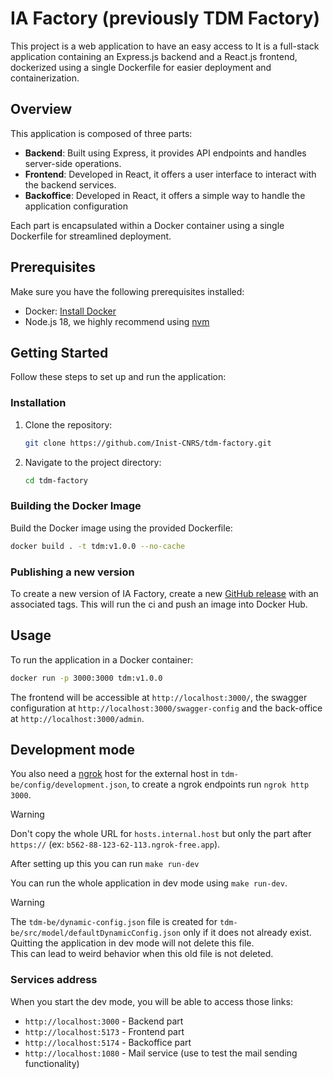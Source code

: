 # IA Factory (previously TDM Factory)

This project is a web application to have an easy access to
It is a full-stack application containing an Express.js backend and a React.js frontend, dockerized using a single
Dockerfile for easier deployment and containerization.

## Overview

This application is composed of three parts:

- **Backend**: Built using Express, it provides API endpoints and handles server-side operations.
- **Frontend**: Developed in React, it offers a user interface to interact with the backend services.
- **Backoffice**: Developed in React, it offers a simple way to handle the application configuration

Each part is encapsulated within a Docker container using a single Dockerfile for streamlined deployment.

## Prerequisites

Make sure you have the following prerequisites installed:

- Docker: [Install Docker](https://docs.docker.com/get-docker/)
- Node.js 18, we highly recommend using [nvm](https://github.com/nvm-sh/nvm)

## Getting Started

Follow these steps to set up and run the application:

### Installation

1. Clone the repository:

   ```bash
   git clone https://github.com/Inist-CNRS/tdm-factory.git
   ```

2. Navigate to the project directory:

   ```bash
   cd tdm-factory
   ```

### Building the Docker Image

Build the Docker image using the provided Dockerfile:

```bash
docker build . -t tdm:v1.0.0 --no-cache
```

### Publishing a new version

To create a new version of IA Factory, create a new
[GitHub release](https://github.com/Inist-CNRS/tdm-factory/releases/new) with an associated tags.
This will run the ci and push an image into Docker Hub.

## Usage

To run the application in a Docker container:

```bash
docker run -p 3000:3000 tdm:v1.0.0
```

The frontend will be accessible at `http://localhost:3000/`, the swagger configuration
at `http://localhost:3000/swagger-config` and the back-office at `http://localhost:3000/admin`.

## Development mode

You also need a [ngrok](https://ngrok.com/) host for the external host in `tdm-be/config/development.json`,
to create a ngrok endpoints run `ngrok http 3000`.

> [!WARNING]  
> Don't copy the whole URL for `hosts.internal.host` but only the part after
> `https://` (ex: `b562-88-123-62-113.ngrok-free.app`).  

After setting up this you can run `make run-dev`

You can run the whole application in dev mode using `make run-dev`.

> [!WARNING]  
> The `tdm-be/dynamic-config.json` file is created for
> `tdm-be/src/model/defaultDynamicConfig.json` only if it does not already
> exist.  
> Quitting the application in dev mode will not delete this file.  
> This can lead to weird behavior when this old file is not deleted.  

### Services address

When you start the dev mode, you will be able to access those links:

- `http://localhost:3000` - Backend part
- `http://localhost:5173` - Frontend part
- `http://localhost:5174` - Backoffice part
- `http://localhost:1080` - Mail service (use to test the mail sending functionality)
